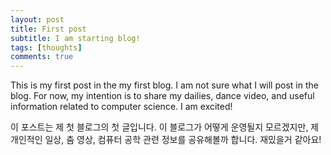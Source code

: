 ```yaml
---
layout: post
title: First post
subtitle: I am starting blog!
tags: [thoughts]
comments: true
---
```

This is my first post in the my first blog. I am not sure what I will post in the blog. For now, my intention is to share my dailies, dance video, and useful information related to computer science. I am excited!

이 포스트는 제 첫 블로그의 첫 글입니다. 이 블로그가 어떻게 운영될지 모르겠지만, 제 개인적인 일상, 춤 영상, 컴퓨터 공학 관련 정보를 공유해볼까 합니다.
재밌을거 같아요!